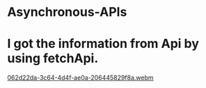 # Asynchronous-APIs
# I got the information from Api by using fetchApi.

[062d22da-3c64-4d4f-ae0a-206445829f8a.webm](https://user-images.githubusercontent.com/81297977/224426875-56ec0dde-1f76-4a6d-9c39-3d8c4df65faf.webm)
